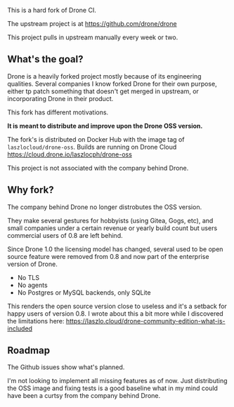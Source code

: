 This is a hard fork of Drone CI.

The upstream project is at https://github.com/drone/drone

This project pulls in upstream manually every week or two.

## What's the goal?

Drone is a heavily forked project mostly because of its engineering qualities. Several companies I know forked Drone for their own purpose, either tp patch something that doesn't get merged in upstream, or incorporating Drone in their product.

This fork has different motivations.

**It is meant to distribute and improve upon the Drone OSS version.**

The fork's is distributed on Docker Hub with the image tag of `laszlocloud/drone-oss`. Builds are running on Drone Cloud https://cloud.drone.io/laszlocph/drone-oss

This project is not associated with the company behind Drone.

## Why fork?

The company behind Drone no longer distrobutes the OSS version.

They make several gestures for hobbyists (using Gitea, Gogs, etc), and small companies under a certain revenue or yearly build count but users commercial users of 0.8 are left behind.

Since Drone 1.0 the licensing model has changed, several used to be open source feature were removed from 0.8 and now part of the enterprise version of Drone.

- No TLS
- No agents
- No Postgres or MySQL backends, only SQLite

This renders the open source version close to useless and it's a setback for happy users of version 0.8. I wrote about this a bit more while I discovered the limitations here: https://laszlo.cloud/drone-community-edition-what-is-included

## Roadmap

The Github issues show what's planned.

I'm not looking to implement all missing features as of now. Just distributing the OSS image and fixing tests is a good baseline what in my mind could have been a curtsy from the company behind Drone.
